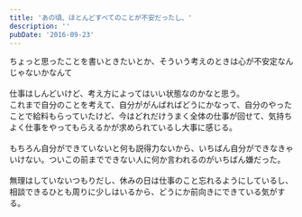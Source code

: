 ```yaml
---
title: 'あの頃、ほとんどすべてのことが不安だったし、'
description: ''
pubDate: '2016-09-23'
---
```


<p>ちょっと思ったことを書いときたいとか、そういう考えのときは心が不安定なんじゃないかなんて<br>
<br>
仕事はしんどいけど、考え方によってはいい状態なのかなと思う。<br>
これまで自分のことを考えて、自分ががんばればどうにかなって、自分のやったことで給料もらっていたけど、今はどれだけうまく全体の仕事が回せて、気持ちよく仕事をやってもらえるかが求められているし大事に感じる。<br>
<br>
もちろん自分ができていないと何も説得力ないから、いちばん自分ができなきゃいけない。ついこの前までできない人に何か言われるのがいちばん嫌だった。<br>
<br>
無理はしていないつもりだし、休みの日は仕事のこと忘れるようにしているし、相談できるひとも周りに少しはいるから、どうにか前向きにできている気がする。</p>
